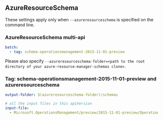 ## AzureResourceSchema

These settings apply only when `--azureresourceschema` is specified on the command line.

### AzureResourceSchema multi-api

``` yaml $(azureresourceschema) && $(multiapi)
batch:
  - tag: schema-operationsmanagement-2015-11-01-preview

```

Please also specify `--azureresourceschema-folder=<path to the root directory of your azure-resource-manager-schemas clone>`.

### Tag: schema-operationsmanagement-2015-11-01-preview and azureresourceschema

``` yaml $(tag) == 'schema-operationsmanagement-2015-11-01-preview' && $(azureresourceschema)
output-folder: $(azureresourceschema-folder)/schemas

# all the input files in this apiVersion
input-file:
  - Microsoft.OperationsManagement/preview/2015-11-01-preview/OperationsManagement.json

```
